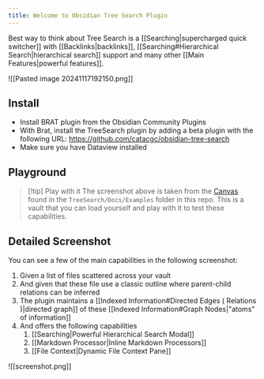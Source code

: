 ```yaml
---
title: Welcome to Obsidian Tree Search Plugin
---
```

Best way to think about Tree Search is a [[Searching|supercharged quick switcher]] with [[Backlinks|backlinks]], [[Searching#Hierarchical Search|hierarchical search]] support and many other [[Main Features|powerful features]].

![[Pasted image 20241117192150.png]]


## Install
- Install BRAT plugin from the Obsidian Community Plugins
- With Brat, install the TreeSearch plugin by adding a beta plugin with the following URL: https://github.com/catacgc/obsidian-tree-search
- Make sure you have Dataview installed

## Playground

> [!tip] Play with it
> The screenshot above is taken from the [Canvas](Canvas.md) found in the `TreeSearch/Docs/Examples` folder in this repo. This is a vault that you can load yourself and play with it to test these capabilities. 


## Detailed Screenshot

You can see a few of the main capabilities in the following screenshot: 
1. Given a list of files scattered across your vault
2. And given that these file use a classic outline where parent-child relations can be inferred
3. The plugin maintains a [[Indexed Information#Directed Edges ( Relations )|directed graph]] of these [[Indexed Information#Graph Nodes|"atoms" of information]]
4. And offers the following capabilities
	1. [[Searching|Powerful Hierarchical Search Modal]]
	2. [[Markdown Processor|Inline Markdown Processors]]
	3. [[File Context|Dynamic File Context Pane]]

![[screenshot.png]]